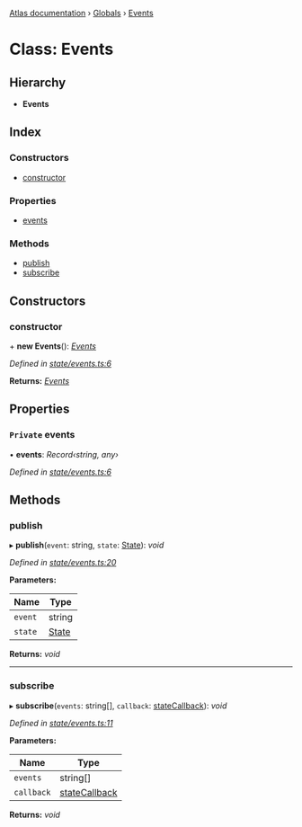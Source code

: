 [Atlas documentation](../README.md) › [Globals](../globals.md) › [Events](events.md)

# Class: Events

## Hierarchy

* **Events**

## Index

### Constructors

* [constructor](events.md#constructor)

### Properties

* [events](events.md#private-events)

### Methods

* [publish](events.md#publish)
* [subscribe](events.md#subscribe)

## Constructors

###  constructor

\+ **new Events**(): *[Events](events.md)*

*Defined in [state/events.ts:6](https://github.com/chronark/atlas/blob/d12ab44/src/state/events.ts#L6)*

**Returns:** *[Events](events.md)*

## Properties

### `Private` events

• **events**: *Record‹string, any›*

*Defined in [state/events.ts:6](https://github.com/chronark/atlas/blob/d12ab44/src/state/events.ts#L6)*

## Methods

###  publish

▸ **publish**(`event`: string, `state`: [State](../globals.md#state)): *void*

*Defined in [state/events.ts:20](https://github.com/chronark/atlas/blob/d12ab44/src/state/events.ts#L20)*

**Parameters:**

Name | Type |
------ | ------ |
`event` | string |
`state` | [State](../globals.md#state) |

**Returns:** *void*

___

###  subscribe

▸ **subscribe**(`events`: string[], `callback`: [stateCallback](../globals.md#statecallback)): *void*

*Defined in [state/events.ts:11](https://github.com/chronark/atlas/blob/d12ab44/src/state/events.ts#L11)*

**Parameters:**

Name | Type |
------ | ------ |
`events` | string[] |
`callback` | [stateCallback](../globals.md#statecallback) |

**Returns:** *void*
